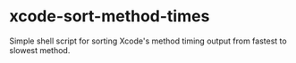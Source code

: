 # xcode-sort-method-times
Simple shell script for sorting Xcode's method timing output from fastest to slowest method.
